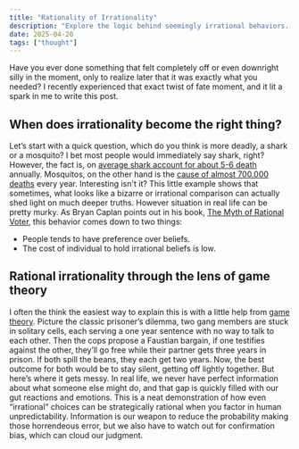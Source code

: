 ```yaml
---
title: "Rationality of Irrationality"
description: "Explore the logic behind seemingly irrational behaviors. Uncover the paradox of human behavior and discover why illogical actions sometimes make sense."
date: 2025-04-20
tags: ["thought"]
---
```


Have you ever done something that felt completely off or even downright silly in the moment, only to realize later that it was exactly what you needed? I recently experienced that exact twist of fate moment, and it lit a spark in me to write this post.

## When does irrationality become the right thing?

Let’s start with a quick question, which do you think is more deadly, a shark or a mosquito? I bet most people would immediately say shark, right? However, the fact is, on [average shark account for about 5-6 death](https://worldanimalfoundation.org/advocate/shark-attack-statistics/) annually. Mosquitos, on the other hand is the [cause of almost 700.000 deaths](https://www.who.int/news-room/fact-sheets/detail/vector-borne-diseases) every year. Interesting isn't it?
This little example shows that sometimes, what looks like a bizarre or irrational comparison can actually shed light on much deeper truths. However situation in real life can be pretty murky. As Bryan Caplan points out in his book, [The Myth of Rational Voter](https://www.goodreads.com/book/show/698866.The_Myth_of_the_Rational_Voter), this behavior comes down to two things:

* People tends to have preference over beliefs.
* The cost of individual to hold irrational beliefs is low.

## Rational irrationality through the lens of game theory

I often the think the easiest way to explain this is with a little help from [game theory](https://plato.stanford.edu/entries/game-theory/). Picture the classic prisoner’s dilemma, two gang members are stuck in solitary cells, each serving a one year sentence with no way to talk to each other. Then the cops propose a Faustian bargain, if one testifies against the other, they’ll go free while their partner gets three years in prison. If both spill the beans, they each get two years. Now, the best outcome for both would be to stay silent, getting off lightly together. But here’s where it gets messy. In real life, we never have perfect information about what someone else might do, and that gap is quickly filled with our gut reactions and emotions. This is a neat demonstration of how even “irrational” choices can be strategically rational when you factor in human unpredictability. Information is our weapon to reduce the probability making those horrendeous error, but we also have to watch out for confirmation bias, which can cloud our judgment.
